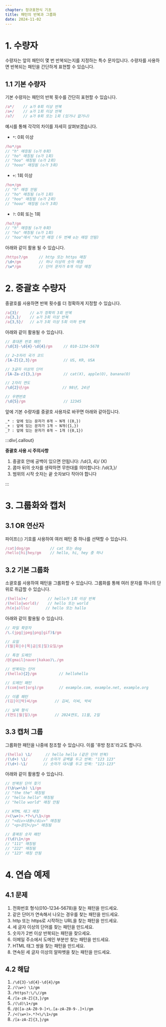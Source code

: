 ```yaml
---
chapter: 정규표현식 기초
title: 패턴의 반복과 그룹화
date: 2024-11-02
---
```


# 1. 수량자

수량자는 앞의 패턴이 몇 번 반복되는지를 지정하는 특수 문자입니다. 수량자를 사용하면 반복되는 패턴을 간단하게 표현할 수 있습니다.

## 1.1 기본 수량자

기본 수량자는 패턴의 반복 횟수를 간단히 표현할 수 있습니다.

```javascript
/a*/    // a가 0회 이상 반복
/a+/    // a가 1회 이상 반복
/a?/    // a가 0회 또는 1회 (있거나 없거나)
```

예시를 통해 각각의 차이를 자세히 살펴보겠습니다.

- `*`: 0회 이상
```javascript
/ho*/gm   
// "h" 매칭됨 (o가 0회)
// "ho" 매칭됨 (o가 1회)
// "hoo" 매칭됨 (o가 2회)
// "hooo" 매칭됨 (o가 3회)
```

- `+`: 1회 이상
```javascript
/ho+/gm   
// "h" 매칭 안됨
// "ho" 매칭됨 (o가 1회)
// "hoo" 매칭됨 (o가 2회)
// "hooo" 매칭됨 (o가 3회)
```

- `?`: 0회 또는 1회
```javascript
/ho?/gm   
// "h" 매칭됨 (o가 0회)
// "ho" 매칭됨 (o가 1회)
// "hoo"에서 "ho"만 매칭 (두 번째 o는 매칭 안됨)
```

아래와 같이 활용 될 수 있습니다.

```javascript
/https?/gm     // http 또는 https 매칭
/\d+/gm        // 하나 이상의 숫자 매칭
/\w*/gm        // 단어 문자가 0개 이상 매칭
```

# 2. 중괄호 수량자

중괄호를 사용하면 반복 횟수를 더 정확하게 지정할 수 있습니다.

```javascript
/a{3}/     // a가 정확히 3회 반복
/a{3,}/    // a가 3회 이상 반복
/a{3,5}/   // a가 3회 이상 5회 이하 반복
```

아래와 같이 활용될 수 있습니다.

```javascript
// 휴대폰 번호 패턴
/\d{3}-\d{4}-\d{4}/gm     // 010-1234-5678

// 2~3자리 국가 코드
/[A-Z]{2,3}/gm            // US, KR, USA

// 3글자 이상의 단어
/[A-Za-z]{3,}/gm          // cat(X), apple(O), banana(O)

// 2자리 연도
/\d{2}년/gm               // 98년, 24년

// 우편번호
/\d{5}/gm                 // 12345
```

앞에 기본 수량자를 중괄호 사용자로 바꾸면 아래와 같아집니다.

```md
_* : 앞에 있는 문자가 0개 ~ N개 ({0,})
_+ : 앞에 있는 문자가 1개 ~ N개({1,})
_? : 앞에 있는 문자가 0개 ~ 1개 ({0,1})
```

:::div{.callout}

**중괄호 사용 시 주의사항**

1. 중괄호 안에 공백이 있으면 안됩니다: /\d{3, 4}/ (X)
2. 콤마 뒤의 숫자를 생략하면 무한대를 의미합니다: /\d{3,}/
3. 범위의 시작 숫자는 끝 숫자보다 작아야 합니다

:::

# 3. 그룹화와 캡처

## 3.1 OR 연산자

파이프(`|`) 기호를 사용하여 여러 패턴 중 하나를 선택할 수 있습니다.

```javascript
/cat|dog/gm         // cat 또는 dog
/hello|hi|hey/gm    // hello, hi, hey 중 하나
```

## 3.2 기본 그룹화

소괄호를 사용하여 패턴을 그룹화할 수 있습니다. 그룹화를 통해 여러 문자를 하나의 단위로 취급할 수 있습니다.

```javascript
/(hello)+/         // hello가 1회 이상 반복
/(hello|world)/    // hello 또는 world
/h(e|a)llo/       // hello 또는 hallo
```

아래와 같이 활용될 수 있습니다.

```javascript
// 파일 확장자
/\.(jpg|jpeg|png|gif)$/gm

// 요일
/(월|화|수|목|금|토|일)요일/gm

// 특정 도메인
/@(gmail|naver|kakao)\./gm

// 반복되는 단어
/(hello){2}/gm          // hellohello

// 도메인 패턴
/(com|net|org)/gm       // example.com, example.net, example.org

// 이름 패턴
/(김|이|박)씨/gm        // 김씨, 이씨, 박씨

// 날짜 형식
/(연도|월|일)/gm        // 2024연도, 11월, 2일
```

## 3.3 캡처 그룹

그룹화한 패턴을 나중에 참조할 수 있습니다. 이를 '후방 참조'라고도 합니다.

```javascript
/(hello) \1/      // hello hello (같은 단어 반복)
/(\d+) \1/       // 숫자가 공백을 두고 반복: "123 123"
/(\d+)-\1/       // 숫자가 대시를 두고 반복: "123-123"
```

아래와 같이 활용할 수 있습니다.

```javascript
// 반복된 단어 찾기
/(\b\w+\b) \1/gm
// "the the" 매칭됨
// "hello hello" 매칭됨
// "hello world" 매칭 안됨

// HTML 태그 매칭
/<(\w+)>.*?<\/\1>/gm
// "<div>내용</div>" 매칭됨
// "<p>문단</p>" 매칭됨

// 중복된 숫자 패턴
/(\d)\1+/gm
// "111" 매칭됨
// "222" 매칭됨
// "123" 매칭 안됨
```

# 4. 연습 예제

## 4.1 문제
1. 전화번호 형식(010-1234-5678)을 찾는 패턴을 만드세요.
2. 같은 단어가 연속해서 나오는 경우를 찾는 패턴을 만드세요.
3. http 또는 https로 시작하는 URL을 찾는 패턴을 만드세요.
4. 세 글자 이상의 단어를 찾는 패턴을 만드세요.
5. 숫자가 2번 이상 반복되는 패턴을 찾으세요.
6. 이메일 주소에서 도메인 부분만 찾는 패턴을 만드세요.
7. HTML 태그 쌍을 찾는 패턴을 만드세요.
8. 연속된 세 글자 이상의 알파벳을 찾는 패턴을 만드세요.

## 4.2 해답
1. `/\d{3}-\d{4}-\d{4}/gm`
2. `/(\w+) \1/gm`
3. `/https?:\/\//gm`
4. `/[a-zA-Z]{3,}/gm`
5. `/(\d)\1+/gm`
6. `/@([a-zA-Z0-9-]+\.[a-zA-Z0-9-.]+)/gm`
7. `/<(\w+)>.*?<\/\1>/gm`
8. `/[a-zA-Z]{3,}/gm`